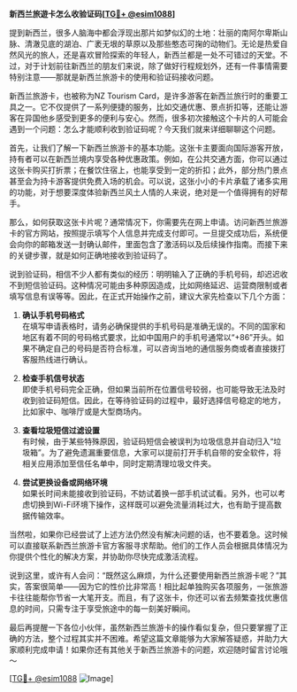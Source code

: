 **新西兰旅遊卡怎么收验证码[[TG💪+ @esim1088](https://t.me/s/esim1088)]**

提到新西兰，很多人脑海中都会浮现出那片如梦似幻的土地：壮丽的南阿尔卑斯山脉、清澈见底的湖泊、广袤无垠的草原以及那些憨态可掬的动物们。无论是热爱自然风光的旅人，还是喜欢冒险探索的年轻人，新西兰都是一处不可错过的天堂。不过，对于计划前往新西兰的朋友们来说，除了做好行程规划外，还有一件事情需要特别注意——那就是新西兰旅游卡的使用和验证码接收问题。

新西兰旅游卡，也被称为NZ Tourism Card，是许多游客在新西兰旅行时的重要工具之一。它不仅提供了一系列便捷的服务，比如交通优惠、景点折扣等，还能让游客在异国他乡感受到更多的便利与安心。然而，很多初次接触这个卡片的人可能会遇到一个问题：怎么才能顺利收到验证码呢？今天我们就来详细聊聊这个问题。

首先，让我们了解一下新西兰旅游卡的基本功能。这张卡主要面向国际游客开放，持有者可以在新西兰境内享受各种优惠政策。例如，在公共交通方面，你可以通过这张卡购买打折票；在餐饮住宿上，也能享受到一定的折扣；此外，部分热门景点甚至会为持卡游客提供免费入场的机会。可以说，这张小小的卡片承载了诸多实用的功能，对于想要深度体验新西兰风土人情的人来说，绝对是一个值得拥有的好帮手。

那么，如何获取这张卡片呢？通常情况下，你需要先在网上申请。访问新西兰旅游卡的官方网站，按照提示填写个人信息并完成支付即可。一旦提交成功后，系统便会向你的邮箱发送一封确认邮件，里面包含了激活码以及后续操作指南。而接下来的关键步骤，就是如何正确地接收到验证码了。

说到验证码，相信不少人都有类似的经历：明明输入了正确的手机号码，却迟迟收不到短信验证码。这种情况可能由多种原因造成，比如网络延迟、运营商限制或者填写信息有误等等。因此，在正式开始操作之前，建议大家先检查以下几个方面：

1. **确认手机号码格式**  
   在填写申请表格时，请务必确保提供的手机号码是准确无误的。不同的国家和地区有着不同的号码格式要求，比如中国用户的手机号通常以“+86”开头。如果不确定自己的号码是否符合标准，可以咨询当地的通信服务商或者直接拨打客服热线进行确认。

2. **检查手机信号状态**  
   即使手机号码完全正确，但如果当前所在位置信号较弱，也可能导致无法及时收到验证码短信。因此，在等待验证码的过程中，最好选择信号稳定的地方，比如家中、咖啡厅或是大型商场内。

3. **查看垃圾短信过滤设置**  
   有时候，由于某些特殊原因，验证码短信会被误判为垃圾信息并自动归入“垃圾箱”。为了避免遗漏重要信息，大家可以提前打开手机自带的安全软件，将相关应用添加至信任名单中，同时定期清理垃圾文件夹。

4. **尝试更换设备或网络环境**  
   如果长时间未能接收到验证码，不妨试着换一部手机试试看。另外，也可以考虑切换到Wi-Fi环境下操作，这样既可以避免流量消耗过大，也有助于提高数据传输效率。

当然啦，如果你已经尝试了上述方法仍然没有解决问题的话，也不要着急。这时候可以直接联系新西兰旅游卡官方客服寻求帮助。他们的工作人员会根据具体情况为你提供个性化的解决方案，并协助你尽快完成激活流程。

说到这里，或许有人会问：“既然这么麻烦，为什么还要使用新西兰旅游卡呢？”其实，答案很简单——因为它的性价比非常高！相比起单独购买各项服务，一张旅游卡往往能帮你节省一大笔开支。而且，有了这张卡，你还可以省去频繁查找优惠信息的时间，只需专注于享受旅途中的每一刻美好瞬间。

最后再提醒一下各位小伙伴，虽然新西兰旅游卡的操作看似复杂，但只要掌握了正确的方法，整个过程其实并不困难。希望这篇文章能够为大家解答疑惑，并助力大家顺利完成申请！如果你还有其他关于新西兰旅游卡的问题，欢迎随时留言讨论哦～

[[TG💪+ @esim1088](https://t.me/s/esim1088) ![Image](https://i.postimg.cc/4NQfJmqS/Snipaste-2025-05-13-00-14-12.png)]